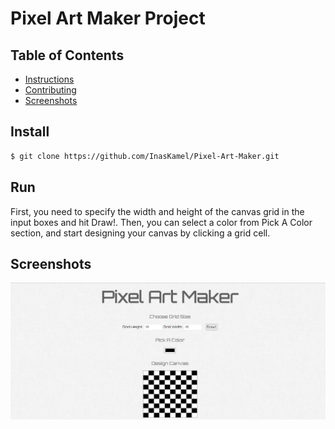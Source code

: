 # Pixel Art Maker Project

## Table of Contents

* [Instructions](#install)
* [Contributing](#run)
* [Screenshots](#screenshots)

## Install

```sh
$ git clone https://github.com/InasKamel/Pixel-Art-Maker.git
```

## Run

First, you need to specify the width and height of the canvas grid in the input boxes and hit Draw!.
Then, you can select a color from Pick A Color section, and start designing your canvas by clicking a grid cell.

## Screenshots

![Alt text](Capture.PNG?raw=true "Title")
